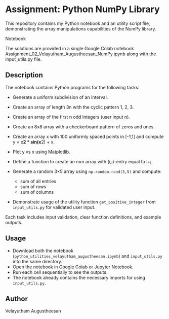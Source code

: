 # Assignment: Python NumPy Library

This repository contains my Python notebook and an utility script file, demonstrating the array manipulations capabilities of the NumPy library.

Notebook

The solutions are provided in a single Google Colab notebook Assignment_02_Velayutham_Augustheesan_NumPy.ipynb along with the input_utils.py file.

## Description

The notebook contains Python programs for the following tasks:

* Generate a uniform subdivision of an interval.
* Create an array of length 3n with the cyclic pattern 1, 2, 3.
* Create an array of the first n odd integers (user input n).
* Create an 8x8 array with a checkerboard pattern of zeros and ones.
* Create an array x with 100 uniformly spaced points in \[-1,1] and compute y = x**2 \* sin(x**2) + x.
* Plot y vs x using Matplotlib.
* Define a function to create an n×n array with (i,j)-entry equal to i+j.
* Generate a random 3×5 array using `np.random.rand(3,5)` and compute:

  * sum of all entries
  * sum of rows
  * sum of columns
* Demonstrate usage of the utility function `get_positive_integer` from `input_utils.py` for validated user input.

Each task includes input validation, clear function definitions, and example outputs.

## Usage

* Download both the notebook (`python_utilities_velayutham_augustheesan.ipynb`) and `input_utils.py` into the same directory.
* Open the notebook in Google Colab or Jupyter Notebook.
* Run each cell sequentially to see the outputs.
* The notebook already contains the necessary imports for using `input_utils.py`.

## Author

Velayutham Augustheesan


